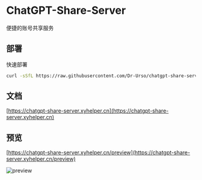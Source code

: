 # ChatGPT-Share-Server

便捷的账号共享服务


## 部署

快速部署

```bash
curl -sSfL https://raw.githubusercontent.com/Dr-Urso/chatgpt-share-server-mod/master/qinst.sh | bash
```

## 文档

[https://chatgpt-share-server.xyhelper.cn](https://chatgpt-share-server.xyhelper.cn)

## 预览

[https://chatgpt-share-server.xyhelper.cn/preview](https://chatgpt-share-server.xyhelper.cn/preview)

![preview](docs/.vuepress/public/images/chat.png)